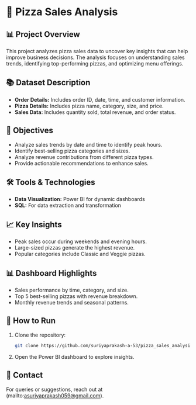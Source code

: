 # 🍕 Pizza Sales Analysis

## 📊 Project Overview
This project analyzes pizza sales data to uncover key insights that can help improve business decisions. The analysis focuses on understanding sales trends, identifying top-performing pizzas, and optimizing menu offerings.

## 📚 Dataset Description
- **Order Details:** Includes order ID, date, time, and customer information.
- **Pizza Details:** Includes pizza name, category, size, and price.
- **Sales Data:** Includes quantity sold, total revenue, and order status.

## 🎯 Objectives
- Analyze sales trends by date and time to identify peak hours.
- Identify best-selling pizza categories and sizes.
- Analyze revenue contributions from different pizza types.
- Provide actionable recommendations to enhance sales.

## 🛠️ Tools & Technologies
- **Data Visualization:** Power BI for dynamic dashboards
- **SQL:** For data extraction and transformation

## 📈 Key Insights
- Peak sales occur during weekends and evening hours.
- Large-sized pizzas generate the highest revenue.
- Popular categories include Classic and Veggie pizzas.

## 📊 Dashboard Highlights
- Sales performance by time, category, and size.
- Top 5 best-selling pizzas with revenue breakdown.
- Monthly revenue trends and seasonal patterns.

## 🚀 How to Run
1. Clone the repository:
   ```bash
   git clone https://github.com/suriyaprakash-a-53/pizza_sales_analysis.git
   ```
   
2. Open the Power BI dashboard to explore insights.

## 📧 Contact
For queries or suggestions, reach out at (mailto:asuriyaprakash059@gmail.com).
